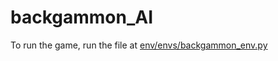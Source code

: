 # backgammon_AI

To run the game, run the file at [env/envs/backgammon_env.py](env/envs/backgammon_env.py)
